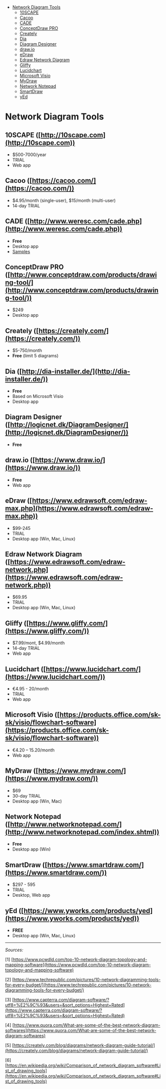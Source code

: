 - [Network Diagram Tools](#network-diagram-tools)
  * [10SCAPE](#10scape-http10scapecom)
  * [Cacoo](#cacoo-httpscacoocom)
  * [CADE](#cade-httpwwwweresccomcadephp)
  * [ConceptDraw PRO](#conceptdraw-pro-httpwwwconceptdrawcomproductsdrawing-tool)
  * [Creately ](#creately-httpscreatelycom)
  * [Dia](#dia-httpdia-installerde)
  * [Diagram Designer](#diagram-designer-httplogicnetdkdiagramdesigner)
  * [draw.io](#drawio-httpswwwdrawio)
  * [eDraw](#edraw-httpswwwedrawsoftcomedraw-maxphp)
  * [Edraw Network Diagram](#edraw-network-diagram-httpswwwedrawsoftcomedraw-networkphp)
  * [Gliffy ](#gliffy-httpswwwgliffycom)
  * [Lucidchart ](#lucidchart-httpswwwlucidchartcom)
  * [Microsoft Visio](#microsoft-visio-httpsproductsofficecomsk-skvisioflowchart-software)
  * [MyDraw ](#mydraw-httpswwwmydrawcom)
  * [Network Notepad](#network-notepad-httpwwwnetworknotepadcom)
  * [SmartDraw  ](#smartdraw-httpswwwsmartdrawcom)
  * [yEd](#yed-httpswwwyworkscomproductsyed) 


# Network Diagram Tools

## 10SCAPE ([http://10scape.com](http://10scape.com))

 - $500-7000/year
- TRIAL
- Web app

## Cacoo ([https://cacoo.com/](https://cacoo.com/))

- $4.95/month (single-user), $15/month (multi-user)
- 14-day TRIAL

## CADE ([http://www.weresc.com/cade.php](http://www.weresc.com/cade.php))

- **Free**
- Desktop app
- [Samples](https://drive.google.com/open?id=1nqi4_YbAy8397v53ukhCHZWk8Nn_mclJ)

## ConceptDraw PRO ([http://www.conceptdraw.com/products/drawing-tool/](http://www.conceptdraw.com/products/drawing-tool/))

- $249
- Desktop app

## Creately ([https://creately.com/](https://creately.com/))

- $5-750/month
- **Free** (limit 5 diagrams)

## Dia ([http://dia-installer.de/](http://dia-installer.de/))

- **Free**
- Based on Microsoft Visio
- Desktop app

## Diagram Designer ([http://logicnet.dk/DiagramDesigner/](http://logicnet.dk/DiagramDesigner/))

- **Free**

## draw.io ([https://www.draw.io/](https://www.draw.io/))

- **Free**
- Web app

## eDraw ([https://www.edrawsoft.com/edraw-max.php](https://www.edrawsoft.com/edraw-max.php))

- $99-245
- TRIAL
- Desktop app (Win, Mac, Linux)

## Edraw Network Diagram ([https://www.edrawsoft.com/edraw-network.php](https://www.edrawsoft.com/edraw-network.php))

- $69.95
- TRIAL
- Desktop app (Win, Mac, Linux)

## Gliffy ([https://www.gliffy.com/](https://www.gliffy.com/))

- $7.99/mont, $4.99/month
- 14-day TRIAL
- Web app

## Lucidchart ([https://www.lucidchart.com/](https://www.lucidchart.com/))

- €4.95 - 20/month
- TRIAL
- Web app

## Microsoft Visio ([https://products.office.com/sk-sk/visio/flowchart-software](https://products.office.com/sk-sk/visio/flowchart-software))

- €4.20 – 15.20/month
- Web app

## MyDraw ([https://www.mydraw.com/](https://www.mydraw.com/))

- $69
- 30-day TRIAL
- Desktop app (Win, Mac)

## Network Notepad ([http://www.networknotepad.com/](http://www.networknotepad.com/index.shtml))

- **Free**
- Desktop app (Win)

## SmartDraw ([https://www.smartdraw.com/](https://www.smartdraw.com/))

- $297 - 595
- TRIAL
- Desktop, Web app

## yEd ([https://www.yworks.com/products/yed](https://www.yworks.com/products/yed))

- **FREE**
- Desktop app (Win, Mac, Linux)

----------

*Sources:*

[1] [https://www.pcwdld.com/top-10-network-diagram-topology-and-mapping-software](https://www.pcwdld.com/top-10-network-diagram-topology-and-mapping-software)

[2] [https://www.techrepublic.com/pictures/10-network-diagramming-tools-for-every-budget/](https://www.techrepublic.com/pictures/10-network-diagramming-tools-for-every-budget/)

[3] [https://www.capterra.com/diagram-software/?utf8=%E2%9C%93&users=&sort_options=Highest+Rated](https://www.capterra.com/diagram-software/?utf8=%E2%9C%93&users=&sort_options=Highest+Rated)

[4] [https://www.quora.com/What-are-some-of-the-best-network-diagram-softwares](https://www.quora.com/What-are-some-of-the-best-network-diagram-softwares)

[5] [https://creately.com/blog/diagrams/network-diagram-guide-tutorial/](https://creately.com/blog/diagrams/network-diagram-guide-tutorial/)

[6] [https://en.wikipedia.org/wiki/Comparison_of_network_diagram_software#List_of_drawing_tools](https://en.wikipedia.org/wiki/Comparison_of_network_diagram_software#List_of_drawing_tools)
